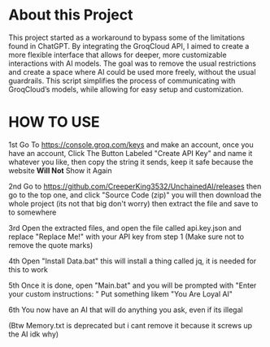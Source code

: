 # About this Project

This project started as a workaround to bypass some of the limitations found in ChatGPT. By integrating the GroqCloud API, I aimed to create a more flexible interface that allows for deeper, more customizable interactions with AI models. The goal was to remove the usual restrictions and create a space where AI could be used more freely, without the usual guardrails. This script simplifies the process of communicating with GroqCloud’s models, while allowing for easy setup and customization.

# HOW TO USE
1st Go To https://console.groq.com/keys and make an account, once you have an account, Click The Button Labeled "Create API Key" and name it whatever you like, then copy the string it sends, keep it safe because the website **Will Not** Show it Again

2nd Go to https://github.com/CreeperKing3532/UnchainedAI/releases then go to the top one, and click "Source Code (zip)" you will then download the whole project (its not that big don't worry) then extract the file and save to to somewhere

3rd Open the extracted files, and open the file called api.key.json and replace "Replace Me!" with your API key from step 1 (Make sure not to remove the quote marks)

4th Open "Install Data.bat" this will install a thing called jq, it is needed for this to work

5th Once it is done, open "Main.bat" and you will be prompted with "Enter your custom instructions:    "    Put something likem "You Are Loyal AI" 

6th You now have an AI that will do anything you ask, even if its illegal

(Btw Memory.txt is deprecated but i cant remove it because it screws up the AI idk why)
